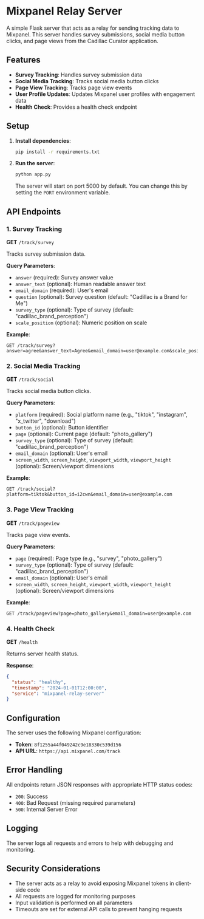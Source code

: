 # Mixpanel Relay Server

A simple Flask server that acts as a relay for sending tracking data to Mixpanel. This server handles survey submissions, social media button clicks, and page views from the Cadillac Curator application.

## Features

- **Survey Tracking**: Handles survey submission data
- **Social Media Tracking**: Tracks social media button clicks
- **Page View Tracking**: Tracks page view events
- **User Profile Updates**: Updates Mixpanel user profiles with engagement data
- **Health Check**: Provides a health check endpoint

## Setup

1. **Install dependencies**:
   ```bash
   pip install -r requirements.txt
   ```

2. **Run the server**:
   ```bash
   python app.py
   ```

   The server will start on port 5000 by default. You can change this by setting the `PORT` environment variable.

## API Endpoints

### 1. Survey Tracking
**GET** `/track/survey`

Tracks survey submission data.

**Query Parameters**:
- `answer` (required): Survey answer value
- `answer_text` (optional): Human readable answer text
- `email_domain` (required): User's email
- `question` (optional): Survey question (default: "Cadillac is a Brand for Me")
- `survey_type` (optional): Type of survey (default: "cadillac_brand_perception")
- `scale_position` (optional): Numeric position on scale

**Example**:
```
GET /track/survey?answer=agree&answer_text=Agree&email_domain=user@example.com&scale_position=4
```

### 2. Social Media Tracking
**GET** `/track/social`

Tracks social media button clicks.

**Query Parameters**:
- `platform` (required): Social platform name (e.g., "tiktok", "instagram", "x_twitter", "download")
- `button_id` (optional): Button identifier
- `page` (optional): Current page (default: "photo_gallery")
- `survey_type` (optional): Type of survey (default: "cadillac_brand_perception")
- `email_domain` (optional): User's email
- `screen_width`, `screen_height`, `viewport_width`, `viewport_height` (optional): Screen/viewport dimensions

**Example**:
```
GET /track/social?platform=tiktok&button_id=i2cwn&email_domain=user@example.com
```

### 3. Page View Tracking
**GET** `/track/pageview`

Tracks page view events.

**Query Parameters**:
- `page` (required): Page type (e.g., "survey", "photo_gallery")
- `survey_type` (optional): Type of survey (default: "cadillac_brand_perception")
- `email_domain` (optional): User's email
- `screen_width`, `screen_height`, `viewport_width`, `viewport_height` (optional): Screen/viewport dimensions

**Example**:
```
GET /track/pageview?page=photo_gallery&email_domain=user@example.com
```

### 4. Health Check
**GET** `/health`

Returns server health status.

**Response**:
```json
{
  "status": "healthy",
  "timestamp": "2024-01-01T12:00:00",
  "service": "mixpanel-relay-server"
}
```

## Configuration

The server uses the following Mixpanel configuration:
- **Token**: `8f1255a44f049242c9e18330c539d156`
- **API URL**: `https://api.mixpanel.com/track`

## Error Handling

All endpoints return JSON responses with appropriate HTTP status codes:
- `200`: Success
- `400`: Bad Request (missing required parameters)
- `500`: Internal Server Error

## Logging

The server logs all requests and errors to help with debugging and monitoring.

## Security Considerations

- The server acts as a relay to avoid exposing Mixpanel tokens in client-side code
- All requests are logged for monitoring purposes
- Input validation is performed on all parameters
- Timeouts are set for external API calls to prevent hanging requests
